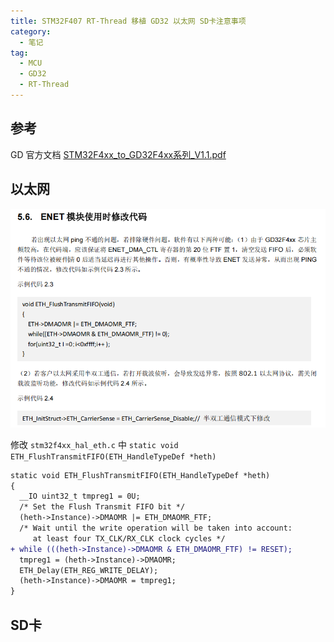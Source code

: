 ```yaml
---
title: STM32F407 RT-Thread 移植 GD32 以太网 SD卡注意事项
category:
  - 笔记
tag:
  - MCU
  - GD32
  - RT-Thread
---
```


## 参考

GD 官方文档 <a href="/MCU/GD32/STM32F4xx_to_GD32F4xx系列_V1.1.pdf" target="_blank">STM32F4xx_to_GD32F4xx系列_V1.1.pdf</a>

## 以太网

![ENET修改](/MCU/GD32/ENET修改.png)

修改 `stm32f4xx_hal_eth.c` 中 `static void ETH_FlushTransmitFIFO(ETH_HandleTypeDef *heth)`

```diff
static void ETH_FlushTransmitFIFO(ETH_HandleTypeDef *heth)
{
  __IO uint32_t tmpreg1 = 0U;
  /* Set the Flush Transmit FIFO bit */
  (heth->Instance)->DMAOMR |= ETH_DMAOMR_FTF;
  /* Wait until the write operation will be taken into account:
     at least four TX_CLK/RX_CLK clock cycles */
+ while (((heth->Instance)->DMAOMR & ETH_DMAOMR_FTF) != RESET);
  tmpreg1 = (heth->Instance)->DMAOMR;
  ETH_Delay(ETH_REG_WRITE_DELAY);
  (heth->Instance)->DMAOMR = tmpreg1;
}
```

## SD卡
